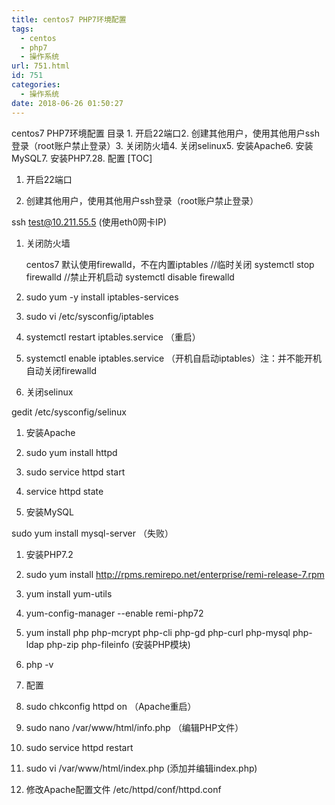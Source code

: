 ```yaml
---
title: centos7 PHP7环境配置
tags:
  - centos
  - php7
  - 操作系统
url: 751.html
id: 751
categories:
  - 操作系统
date: 2018-06-26 01:50:27
---
```


centos7 PHP7环境配置 目录 1. 开启22端口2. 创建其他用户，使用其他用户ssh登录（root账户禁止登录）3. 关闭防火墙4. 关闭selinux5. 安装Apache6. 安装MySQL7. 安装PHP7.28. 配置 \[TOC\]

1.  开启22端口
    
2.  创建其他用户，使用其他用户ssh登录（root账户禁止登录）
    

ssh test@10.211.55.5 (使用eth0网卡IP)

1.  关闭防火墙

    centos7 默认使用firewalld，不在内置iptables
    //临时关闭
    systemctl stop firewalld
    //禁止开机启动
    systemctl disable firewalld
    

1.  sudo yum -y install iptables-services
2.  sudo vi /etc/sysconfig/iptables
3.  systemctl restart iptables.service （重启）
4.  systemctl enable iptables.service （开机自启动iptables）注：并不能开机自动关闭firewalld
    
5.  关闭selinux
    

gedit /etc/sysconfig/selinux

1.  安装Apache
    
2.  sudo yum install httpd
    
3.  sudo service httpd start
4.  service httpd state
    
5.  安装MySQL
    

sudo yum install mysql-server （失败）

1.  安装PHP7.2
    
2.  sudo yum install http://rpms.remirepo.net/enterprise/remi-release-7.rpm
    
3.  yum install yum-utils
4.  yum-config-manager --enable remi-php72
5.  yum install php php-mcrypt php-cli php-gd php-curl php-mysql php-ldap php-zip php-fileinfo (安装PHP模块)
6.  php -v
    
7.  配置
    
8.  sudo chkconfig httpd on （Apache重启）
    
9.  sudo nano /var/www/html/info.php （编辑PHP文件）
10.  sudo service httpd restart
11.  sudo vi /var/www/html/index.php (添加并编辑index.php)
12.  修改Apache配置文件 /etc/httpd/conf/httpd.conf